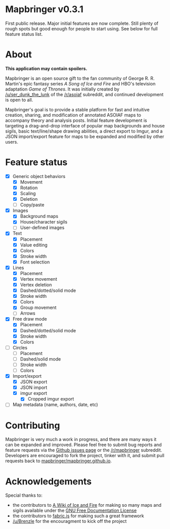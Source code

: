 # Mapbringer v0.3.1

First public release. Major initial features are now complete. Still plenty of rough spots but good enough for people to start using. See below for full feature status list.

# About

**This application may contain spoilers.**

Mapbringer is an open source gift to the fan community of George R. R. Martin's epic fantasy series *A Song of Ice and Fire* and HBO's television adaptation *Game of Thrones*. It was initially created by [/u/ser_dunk_the_lunk](http://www.reddit.com/user/ser_dunk_the_lunk/) of the [/r/asoiaf](http://www.reddit.com/r/asoiaf/) subreddit, and continued development is open to all.

Mapbringer's goal is to provide a stable platform for fast and intuitive creation, sharing, and modification of annotated ASOIAF maps to accompany theory and analysis posts. Initial feature development is targeting a drag-and-drop interface of popular map backgrounds and house sigils, basic text/line/shape drawing abilities, a direct export to Imgur, and a JSON import/export feature for maps to be expanded and modified by other users.

# Feature status

- [x] Generic object behaviors
	- [x] Movement
	- [x] Rotation
	- [x] Scaling
	- [x] Deletion
	- [ ] Copy/paste
- [x] Images
	- [x] Background maps
	- [x] House/character sigils
	- [ ] User-defined images
- [x] Text
	- [x] Placement
	- [x] Value editing
	- [x] Colors
	- [x] Stroke width
	- [x] Font selection
- [x] Lines
	- [x] Placement
	- [x] Vertex movement
	- [x] Vertex deletion
	- [x] Dashed/dotted/solid mode
	- [x] Stroke width
	- [x] Colors
	- [x] Group movement
	- [ ] Arrows
- [x] Free draw mode
	- [x] Placement
	- [x] Dashed/dotted/solid mode
	- [x] Stroke width
	- [x] Colors
- [ ] Circles
	- [ ] Placement
	- [ ] Dashed/solid mode
	- [ ] Stroke width
	- [ ] Colors
- [x] Import/export
	- [x] JSON export
	- [x] JSON import
	- [x] imgur export
		- [x] Cropped imgur export
- [ ] Map metadata (name, authors, date, etc)

# Contributing

Mapbringer is very much a work in progress, and there are many ways it can be expanded and improved. Please feel free to submit bug reports and feature requests via the [Github issues page](https://github.com/mapbringer/mapbringer.github.io/issues) or the [/r/mapbringer](http://www.reddit.com/r/mapbringer/) subreddit. Developers are encouraged to fork the project, tinker with it, and submit pull requests back to [mapbringer/mapbringer.github.io](https://github.com/mapbringer/mapbringer.github.io).

# Acknowledgements

Special thanks to:

- the contributors to [A Wiki of Ice and Fire](http://awoiaf.westeros.org/) for making so many maps and sigils available under the [GNU Free Documentation License](http://www.gnu.org/copyleft/fdl.html)
- the contributors to [fabric.js](https://github.com/kangax/fabric.js/) for making such a great framework
- [/u/Brenzle](http://www.reddit.com/user/Brenzle) for the encouragment to kick off the project
